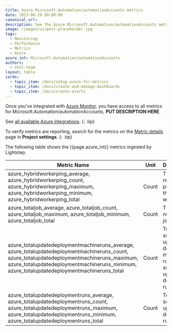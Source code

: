 ```yaml
---
title: Azure Microsoft.Automation/automationAccounts metrics
date: 2023-06-29 00:00:00
canonical_url:
description: See the Azure Microsoft.Automation/automationAccounts metrics ingested by Lightstep Observability
image: /images/ui/post-placeholder.jpg
tags:
  - Monitoring
  - Performance
  - Metrics
  - Azure
azure_int: Microsoft.Automation/automationAccounts
authors:
  - otel-team
layout: table
cards:
  - topic_item: /docs/setup-azure-for-metrics
  - topic_item: /docs/create-and-manage-dashboards
  - topic_item: /docs/create-alerts
---
```

Once you've integrated with [Azure Monitor](/docs/setup-azure-for-metrics), you have access to all metrics for Microsoft.Automation/automationAccounts, **PUT DESCRIPTION HERE**. 

See [all available Azure integrations](/docs/azure-metrics).
{: .tip}

To verify metrics are reporting, search for the metrics on the [Metric details](/docs/manage-metric-details) page in **Project settings**.
{: .tip}

The following table shows the {{page.azure_int}} metrics ingested by Lightstep.
<table class="table-aws">
<colgroup><col span="1" style="width: 35%;" /><col span="1" style="width: 15%;" /><col span="1" style="width: 35%;" /></colgroup>
  <thead>
    <th>Metric Name</th>
    <th>Unit</th>
    <th>Description</th>
  </thead>
  <tr>
    <td>azure_hybridworkerping_average, azure_hybridworkerping_count, azure_hybridworkerping_maximum, azure_hybridworkerping_minimum, azure_hybridworkerping_total</td>
    <td>Count</td>
    <td>The number of pings from the hybrid worker</td>
  </tr>
  <tr>
    <td>azure_totaljob_average, azure_totaljob_count, azure_totaljob_maximum, azure_totaljob_minimum, azure_totaljob_total</td>
    <td>Count</td>
    <td>The total number of jobs</td>
  </tr>
  <tr>
    <td>azure_totalupdatedeploymentmachineruns_average, azure_totalupdatedeploymentmachineruns_count, azure_totalupdatedeploymentmachineruns_maximum, azure_totalupdatedeploymentmachineruns_minimum, azure_totalupdatedeploymentmachineruns_total</td>
    <td>Count</td>
    <td>Total software update deployment machine runs in a software update deployment run</td>
  </tr>
  <tr>
    <td>azure_totalupdatedeploymentruns_average, azure_totalupdatedeploymentruns_count, azure_totalupdatedeploymentruns_maximum, azure_totalupdatedeploymentruns_minimum, azure_totalupdatedeploymentruns_total</td>
    <td>Count</td>
    <td>Total software update deployment runs</td>
  </tr>
</table>
